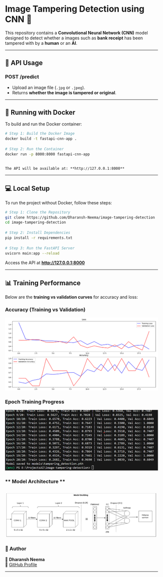 # Image Tampering Detection using CNN 🚀

This repository contains a **Convolutional Neural Network (CNN)** model designed to detect whether a images such as **bank receipt** has been tampered with by a **human** or an **AI**.

---

## **🚀 API Usage**

### **POST /predict**

- Upload an image file (`.jpg` or `.jpeg`).
- Returns **whether the image is tampered or original**.

---

## **🐳 Running with Docker**

To build and run the Docker container:

```bash
# Step 1: Build the Docker Image
docker build -t fastapi-cnn-app .

# Step 2: Run the Container
docker run -p 8000:8000 fastapi-cnn-app
```

```

The API will be available at: **http://127.0.0.1:8000**
```

---

## **💻 Local Setup**

To run the project without Docker, follow these steps:

```bash
# Step 1: Clone the Repository
git clone https://github.com/Dharansh-Neema/image-tampering-detection
cd image-tampering-detection

# Step 2: Install Dependencies
pip install -r requirements.txt

# Step 3: Run the FastAPI Server
uvicorn main:app --reload
```

Access the API at **http://127.0.0.1:8000**

---

## **📊 Training Performance**

Below are the **training vs validation curves** for accuracy and loss:

### **Accuracy (Training vs Validation)**

![Training vs Validation Accuracy](util/Acc_validation.png)

### **Epoch Training Progress**

![Epoch Training](util/Epoch_data.png)

### ** Model Architecture **

## ![model architecture](util/image.png)

### **📝 Author**

👤 **Dharansh Neema**  
🔗 [GitHub Profile](https://github.com/Dharansh-Neema)

---
